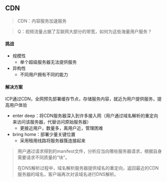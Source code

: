 ## CDN

> CDN：内容服务加速服务

> Q：视频流量占据了互联网大部分的带宽，如何为这些海量用户服务？

#### 挑战

* 规模性
	* 单个超级服务器无法提供服务
* 异构性
	* 不同用户拥有不同的能力

#### 解决方案

ICP通过CDN，全网预先部署缓存节点，存储服务内容，就近为用户提供服务，提高用户体验

* enter deep：将CDN服务器深入到许多接入网（用户通过域名解析的重定向来访问该服务器，代替访问原始服务器）
	* 更接近用户，数量多，离用户近，管理困难
* bring home：部署少量关键位置
	* 采用租用线路将服务器簇连接起来

> 用户通过请求得到的manifest文件，分析应当向哪些服务器请求，根据自身需要请求不同质量的“块”。
>
> 在DNS解析过程中，域名解析服务器提供域名的重定向，返回最近的CDN服务器的域名，客户端再次对该域名进行DNS解析。

